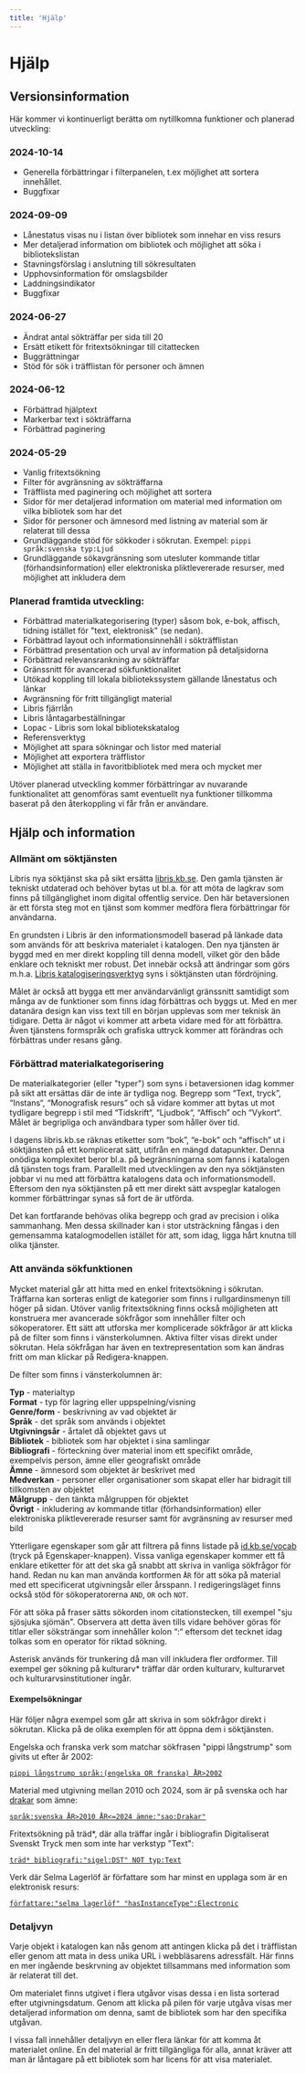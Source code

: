 ```yaml
---
title: 'Hjälp'
---
```


# Hjälp

## Versionsinformation

Här kommer vi kontinuerligt berätta om nytillkomna funktioner och planerad utveckling:

### 2024-10-14

- Generella förbättringar i filterpanelen, t.ex möjlighet att sortera innehållet.
- Buggfixar

### 2024-09-09

- Lånestatus visas nu i listan över bibliotek som innehar en viss resurs
- Mer detaljerad information om bibliotek och möjlighet att söka i bibliotekslistan
- Stavningsförslag i anslutning till sökresultaten
- Upphovsinformation för omslagsbilder
- Laddningsindikator
- Buggfixar

### 2024-06-27

- Ändrat antal sökträffar per sida till 20
- Ersätt etikett för fritextsökningar till citattecken
- Buggrättningar
- Stöd för sök i träfflistan för personer och ämnen

### 2024-06-12

- Förbättrad hjälptext
- Markerbar text i sökträffarna
- Förbättrad paginering

### 2024-05-29

- Vanlig fritextsökning
- Filter för avgränsning av sökträffarna
- Träfflista med paginering och möjlighet att sortera
- Sidor för mer detaljerad information om material med information om vilka bibliotek som har det
- Sidor för personer och ämnesord med listning av material som är relaterat till dessa
- Grundläggande stöd för sökkoder i sökrutan. Exempel: `pippi språk:svenska typ:Ljud`
- Grundläggande sökavgränsning som utesluter kommande titlar (förhandsinformation) eller elektroniska pliktlevererade resurser, med möjlighet att inkludera dem

### Planerad framtida utveckling:

- Förbättrad materialkategorisering (typer) såsom bok, e-bok, affisch, tidning istället för "text, elektronisk" (se nedan).
- Förbättrad layout och informationsinnehåll i sökträfflistan
- Förbättrad presentation och urval av information på detaljsidorna
- Förbättrad relevansrankning av sökträffar
- Gränssnitt för avancerad sökfunktionalitet
- Utökad koppling till lokala bibliotekssystem gällande lånestatus och länkar
- Avgränsning för fritt tillgängligt material
- Libris fjärrlån
- Libris låntagarbeställningar
- Lopac - Libris som lokal bibliotekskatalog
- Referensverktyg
- Möjlighet att spara sökningar och listor med material
- Möjlighet att exportera träfflistor
- Möjlighet att ställa in favoritbibliotek med mera
  och mycket mer

Utöver planerad utveckling kommer förbättringar av nuvarande funktionalitet att genomföras samt eventuellt nya funktioner tillkomma baserat på den återkoppling vi får från er användare.

## Hjälp och information

### Allmänt om söktjänsten

Libris nya söktjänst ska på sikt ersätta [libris.kb.se](https://www.libris.kb.se/). Den gamla tjänsten är tekniskt utdaterad och behöver bytas ut bl.a. för att möta de lagkrav som finns på tillgänglighet inom digital offentlig service.
Den här betaversionen är ett första steg mot en tjänst som kommer medföra flera förbättringar för användarna.

En grundsten i Libris är den informationsmodell baserad på länkade data som används för att beskriva materialet i katalogen. Den nya tjänsten är byggd med en mer direkt koppling till denna modell, vilket gör den både enklare och tekniskt mer robust. Det innebär också att ändringar som görs m.h.a. [Libris katalogiseringsverktyg](https://libris-qa.kb.se/katalogisering/) syns i söktjänsten utan fördröjning.

Målet är också att bygga ett mer användarvänligt gränssnitt samtidigt som många av de funktioner som finns idag förbättras och byggs ut.
Med en mer datanära design kan viss text till en början upplevas som mer teknisk än tidigare. Detta är något vi kommer att arbeta vidare med för att förbättra. Även tjänstens formspråk och grafiska uttryck kommer att förändras och förbättras under resans gång.

### Förbättrad materialkategorisering

De materialkategorier (eller "typer") som syns i betaversionen idag kommer på sikt att ersättas där de inte är tydliga nog. Begrepp som “Text, tryck”, “Instans“, “Monografisk resurs” och så vidare kommer att bytas ut mot tydligare begrepp i stil med “Tidskrift“, “Ljudbok“, “Affisch” och “Vykort“. Målet är begripliga och användbara typer som håller över tid.

I dagens libris.kb.se räknas etiketter som “bok”, “e-bok” och “affisch” ut i söktjänsten på ett komplicerat sätt, utifrån en mängd datapunkter. Denna onödiga komplexitet beror bl.a. på begränsningarna som fanns i katalogen då tjänsten togs fram. Parallellt med utvecklingen av den nya söktjänsten jobbar vi nu med att förbättra katalogens data och informationsmodell. Eftersom den nya söktjänsten på ett mer direkt sätt avspeglar katalogen kommer förbättringar synas så fort de är utförda.

Det kan fortfarande behövas olika begrepp och grad av precision i olika sammanhang. Men dessa skillnader kan i stor utsträckning fångas i den gemensamma katalogmodellen istället för att, som idag, ligga hårt knutna till olika tjänster.

### Att använda sökfunktionen

Mycket material går att hitta med en enkel fritextsökning i sökrutan. Träffarna kan sorteras enligt de kategorier som finns i rullgardinsmenyn till höger på sidan.
Utöver vanlig fritextsökning finns också möjligheten att konstruera mer avancerade sökfrågor som innehåller filter och sökoperatorer.
Ett sätt att utforska mer komplicerade sökfrågor är att klicka på de filter som finns i vänsterkolumnen. Aktiva filter visas direkt under sökrutan. Hela sökfrågan har även en textrepresentation som kan ändras fritt om man klickar på Redigera-knappen.

De filter som finns i vänsterkolumnen är:

<b>Typ</b> - materialtyp<br>
<b>Format</b> - typ för lagring eller uppspelning/visning<br>
<b>Genre/form</b> - beskrivning av vad objektet är<br>
<b>Språk</b> - det språk som används i objektet<br>
<b>Utgivningsår</b> - årtalet då objektet gavs ut<br>
<b>Bibliotek</b> - bibliotek som har objektet i sina samlingar<br>
<b>Bibliografi</b> - förteckning över material inom ett specifikt område, exempelvis person, ämne eller geografiskt område<br>
<b>Ämne</b> - ämnesord som objektet är beskrivet med<br>
<b>Medverkan</b> - personer eller organisationer som skapat eller har bidragit till tillkomsten av objektet<br>
<b>Målgrupp</b> - den tänkta målgruppen för objektet<br>
<b>Övrigt</b> - inkludering av kommande titlar (förhandsinformation) eller elektroniska pliktlevererade resurser samt för avgränsning av resurser med bild

Ytterligare egenskaper som går att filtrera på finns listade på [id.kb.se/vocab](https://id.kb.se/vocab/) (tryck på Egenskaper-knappen). Vissa vanliga egenskaper kommer ett få enklare etiketter för att det ska gå snabbt att skriva in vanliga sökfrågor för hand. Redan nu kan man använda kortformen `ÅR` för att söka på material med ett specificerat utgivningsår eller årsspann.
I redigeringsläget finns också stöd för sökoperatorerna `AND`, `OR` och `NOT`.

För att söka på fraser sätts sökorden inom citationstecken, till exempel "sju sjösjuka sjömän". Observera att detta även tills vidare behöver göras för titlar eller söksträngar som innehåller kolon “:“ eftersom det tecknet idag tolkas som en operator för riktad sökning.

Asterisk används för trunkering då man vill inkludera fler ordformer. Till exempel ger sökning på kulturarv\* träffar där orden kulturarv, kulturarvet och kulturarvsinstitutioner ingår.

#### Exempelsökningar

Här följer några exempel som går att skriva in som sökfrågor direkt i sökrutan. Klicka på de olika exemplen för att öppna dem i söktjänsten.

Engelska och franska verk som matchar sökfrasen "pippi långstrump" som givits ut efter år 2002:

[`pippi långstrump språk:(engelska OR franska) ÅR>2002`](<https://beta.libris-qa.kb.se/find?_i=pippi+l%C3%A5ngstrump&_q=pippi+l%C3%A5ngstrump+SPR%C3%85K:(engelska%20OR%20franska)&_limit=20&_x=advanced>)

Material med utgivning mellan 2010 och 2024, som är på svenska och har [drakar](https://id.kb.se/term/sao/Drakar) som ämne:

[`språk:svenska ÅR>2010 ÅR<=2024 ämne:"sao:Drakar"`](https://beta.libris-qa.kb.se/find?_i=&_q=SPR%C3%85K:svenska+%C3%85R%3E2010+%C3%85R%3C%3D2024+subject:%22sao:Drakar%22&_limit=20&_x=advanced)

Fritextsökning på träd\*, där alla träffar ingår i bibliografin Digitaliserat Svenskt Tryck men som inte har verkstyp "Text":

[`träd* bibliografi:"sigel:DST" NOT typ:Text`](https://beta.libris-qa.kb.se/find?_i=tr%C3%A4d*&_q=tr%C3%A4d*+bibliography:%22sigel:DST%22+NOT+%22rdf:type%22:Text&_limit=20&_x=advanced)

Verk där Selma Lagerlöf är författare som har minst en upplaga som är en elektronisk resurs:

[`författare:"selma lagerlöf" "hasInstanceType":Electronic`](https://beta.libris-qa.kb.se/find?_i=&_q=F%C3%96RF:%22selma+lagerl%C3%B6f%22+hasInstanceType:Electronic&_limit=20&_x=advanced)

### Detaljvyn

Varje objekt i katalogen kan nås genom att antingen klicka på det i träfflistan eller genom att mata in dess unika URL i webbläsarens adressfält. Här finns en mer ingående beskrvning av objektet tillsammans med information som är relaterat till det.

Om materialet finns utgivet i flera utgåvor visas dessa i en lista sorterad efter utgivningsdatum. Genom att klicka på pilen för varje utgåva visas mer detaljerad information om denna, samt de bibliotek som har den specifika utgåvan.

I vissa fall innehåller detaljvyn en eller flera länkar för att komma åt materialet online. En del material är fritt tillgängliga för alla, annat kräver att man är låntagare på ett bibliotek som har licens för att visa materialet.
